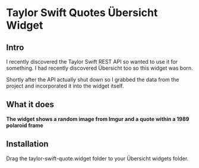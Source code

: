 # Taylor Swift Quotes Übersicht Widget

## Intro

I recently discovered the Taylor Swift REST API so wanted to use it for something. I had recently discovered Übersicht too so this widget was born.

Shortly after the API actually shut down so I grabbed the data from the project and incorporated it into the widget itself.

## What it does

__The widget shows a random image from Imgur and a quote within a 1989 polaroid frame__

## Installation
Drag the taylor-swift-quote.widget folder to your Übersicht widgets folder.
